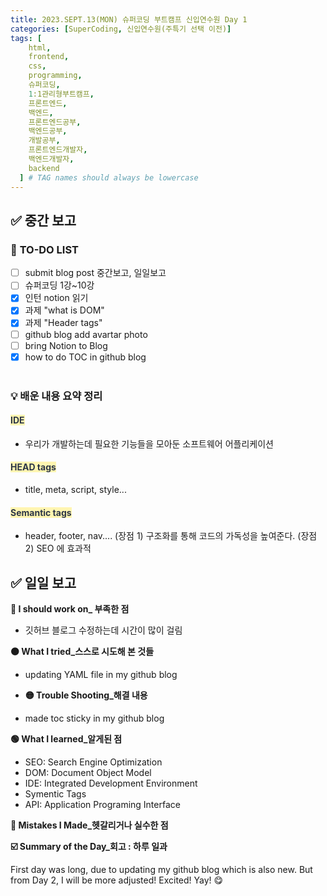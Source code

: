 ```yaml
---
title: 2023.SEPT.13(MON) 슈퍼코딩 부트캠프 신입연수원 Day 1
categories: [SuperCoding, 신입연수원(주특기 선택 이전)]
tags: [
    html,
    frontend,
    css,
    programming,
    슈퍼코딩,
    1:1관리형부트캠프,
    프론트엔드,
    백엔드,
    프론트엔드공부,
    백엔드공부,
    개발공부,
    프론트엔드개발자,
    백엔드개발자,
    backend
  ] # TAG names should always be lowercase
---
```


## ✅ 중간 보고

### 📌 **TO-DO LIST**

- [ ] submit blog post 중간보고, 일일보고
- [ ] 슈퍼코딩 1강~10강
- [x] 인턴 notion 읽기
- [x] 과제 "what is DOM"
- [x] 과제 "Header tags"
- [ ] github blog add avartar photo
- [ ] bring Notion to Blog
- [x] how to do TOC in github blog
      <br>
      <br>

### 💡 **배운 내용 요약 정리**

#### <span style= "color: #2D3748; background-color:#fff5b1;">IDE</span>

- 우리가 개발하는데 필요한 기능들을 모아둔 소프트웨어 어플리케이션

#### <span style= "color: #2D3748; background-color:#fff5b1;">HEAD tags</span>

- title, meta, script, style...

#### <span style= "color: #2D3748; background-color:#fff5b1;">Semantic tags</span>

- header, footer, nav....
  (장점 1) 구조화를 통해 코드의 가독성을 높여준다.
  (장점 2) SEO 에 효과적

## ✅ 일일 보고

**🔴 I should work on\_ 부족한 점**

- 깃허브 블로그 수정하는데 시간이 많이 걸림

**🟠 What I tried\_스스로 시도해 본 것들**

- updating YAML file in my github blog

- **🟡 Trouble Shooting\_해결 내용**

- made toc sticky in my github blog

**🟢 What I learned\_알게된 점**

- SEO: Search Engine Optimization
- DOM: Document Object Model
- IDE: Integrated Development Environment
- Symentic Tags
- API: Application Programing Interface

**🔵 Mistakes I Made\_헷갈리거나 실수한 점**

**☑️ Summary of the Day\_회고 : 하루 일과**

First day was long, due to updating my github blog which is also new. But from Day 2, I will be more adjusted! Excited! Yay! 😋
